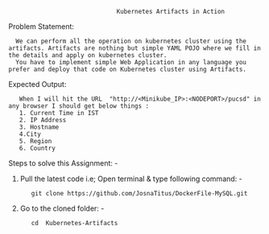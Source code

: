                                   Kubernetes Artifacts in Action

Problem Statement: 

      We can perform all the operation on kubernetes cluster using the artifacts. Artifacts are nothing but simple YAML POJO where we fill in the details and apply on kubernetes cluster. 
      You have to implement simple Web Application in any language you prefer and deploy that code on Kubernetes cluster using Artifacts. 
      
Expected Output: 

       When I will hit the URL  "http://<Minikube_IP>:<NODEPORT>/pucsd" in any browser I should get below things : 
       1. Current Time in IST
       2. IP Address 
       3. Hostname
       4.City
       5. Region
       6. Country
Steps to solve this Assignment: -
1. Pull the latest code i.e; Open terminal & type following command: -

          git clone https://github.com/JosnaTitus/DockerFile-MySQL.git
          
2. Go to the cloned folder: -
  
          cd  Kubernetes-Artifacts
      


